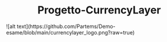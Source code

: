 <h1 align="center"> Progetto-CurrencyLayer</h1>
![alt text](https://github.com/Partems/Demo-esame/blob/main/currencylayer_logo.png?raw=true)
